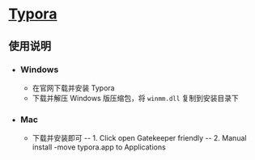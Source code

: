 # [Typora](https://typora.io/)

## 使用说明

- ### Windows

  - 在官网下载并安装 Typora
  - 下载并解压 Windows 版压缩包，将 `winmm.dll` 复制到安装目录下

- ### Mac

  - 下载并安装即可
  -- 1. Click open Gatekeeper friendly
  -- 2. Manual install -move typora.app to Applications
